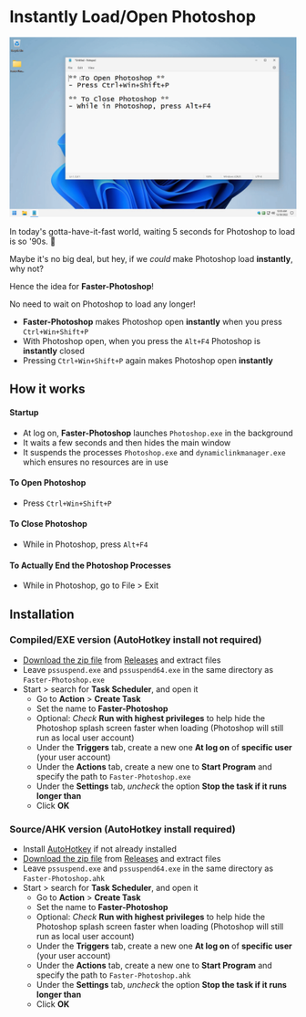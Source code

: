 
# Instantly Load/Open Photoshop

![Example](https://github.com/asheroto/Faster-Photoshop/blob/master/Demo.gif?raw=true)

In today's gotta-have-it-fast world, waiting 5 seconds for Photoshop to load is so '90s. 🤣

Maybe it's no big deal, but hey, if we *could* make Photoshop load **instantly**, why not?

Hence the idea for **Faster-Photoshop**!

No need to wait on Photoshop to load any longer!

- **Faster-Photoshop** makes Photoshop open **instantly** when you press `Ctrl+Win+Shift+P`
- With Photoshop open, when you press the `Alt+F4` Photoshop is **instantly** closed
- Pressing `Ctrl+Win+Shift+P` again makes Photoshop open **instantly**

## How it works

#### Startup
- At log on, **Faster-Photoshop** launches `Photoshop.exe` in the background
- It waits a few seconds and then hides the main window
- It suspends the processes `Photoshop.exe` and `dynamiclinkmanager.exe` which ensures no resources are in use

#### To Open Photoshop
- Press `Ctrl+Win+Shift+P`

#### To Close Photoshop
- While in Photoshop, press `Alt+F4`

#### To Actually End the Photoshop Processes
- While in Photoshop, go to File > Exit

## Installation

### Compiled/EXE version (AutoHotkey install not required)
- [Download the zip file](https://github.com/asheroto/Faster-Photoshop/releases/latest/download/Faster-Photoshop_Compiled.zip) from [Releases](https://github.com/asheroto/Faster-Photoshop/releases) and extract files
- Leave `pssuspend.exe` and `pssuspend64.exe` in the same directory as `Faster-Photoshop.exe`
- Start > search for **Task Scheduler**, and open it
	- Go to **Action** > **Create Task**
	- Set the name to **Faster-Photoshop**
	- Optional: *Check* **Run with highest privileges** to help hide the Photoshop splash screen faster when loading (Photoshop will still run as local user account)
	- Under the **Triggers** tab, create a new one **At log on** of **specific user** (your user account)
	- Under the **Actions** tab, create a new one to **Start Program** and specify the path to `Faster-Photoshop.exe`
	- Under the **Settings** tab, *uncheck* the option **Stop the task if it runs longer than**
	- Click **OK**

### Source/AHK version (AutoHotkey install required)
- Install [AutoHotkey](https://www.autohotkey.com/) if not already installed
- [Download the zip file](https://github.com/asheroto/Faster-Photoshop/releases/latest/download/Faster-Photoshop.zip) from [Releases](https://github.com/asheroto/Faster-Photoshop/releases) and extract files
- Leave `pssuspend.exe` and `pssuspend64.exe` in the same directory as `Faster-Photoshop.ahk`
- Start > search for **Task Scheduler**, and open it
	- Go to **Action** > **Create Task**
	- Set the name to **Faster-Photoshop**
	- Optional: *Check* **Run with highest privileges** to help hide the Photoshop splash screen faster when loading (Photoshop will still run as local user account)
	- Under the **Triggers** tab, create a new one **At log on** of **specific user** (your user account)
	- Under the **Actions** tab, create a new one to **Start Program** and specify the path to `Faster-Photoshop.ahk`
	- Under the **Settings** tab, *uncheck* the option **Stop the task if it runs longer than**
	- Click **OK**